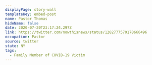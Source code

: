 ```yaml
---
displayPage: story-wall
templateKey: embed-post
name: Pastor Thomas
hideName: false
date: 2020-07-20T23:17:24.297Z
link: https://twitter.com/nowthisnews/status/1282777570178666496
occupation: Pastor
source: twitter
state: NY
tags:
  - Family Member of COVID-19 Victim
---
```

